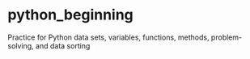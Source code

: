 # python_beginning
Practice for Python data sets, variables, functions, methods, problem-solving, and data sorting
